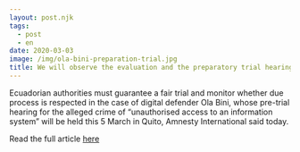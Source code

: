 ```yaml
---
layout: post.njk
tags:
  - post
  - en
date: 2020-03-03
image: /img/ola-bini-preparation-trial.jpg
title: We will observe the evaluation and the preparatory trial hearing of the Ola Bini case
---
```


Ecuadorian authorities must guarantee a fair trial and monitor whether due process is respected in the case of digital defender Ola Bini, whose pre-trial hearing for the alleged crime of “unauthorised access to an information system” will be held this 5 March in Quito, Amnesty International said today.

Read the full article [here](https://www.amnesty.org/es/latest/news/2020/03/ecuador-authorities-must-monitor-trial-digital-defender-ola-bini/)